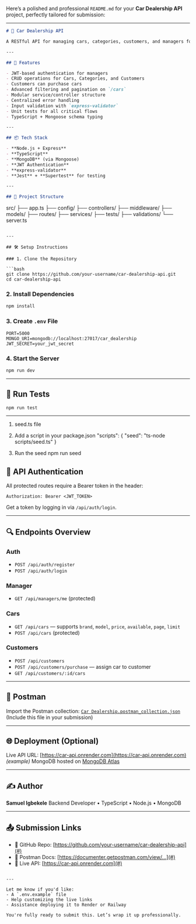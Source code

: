 Here’s a polished and professional `README.md` for your **Car Dealership API** project, perfectly tailored for submission:

---

```md
# 🚗 Car Dealership API

A RESTful API for managing cars, categories, customers, and managers for a car dealership system. Built with **Node.js**, **Express**, **TypeScript**, and **MongoDB**.

---

## 🔧 Features

- JWT-based authentication for managers
- CRUD operations for Cars, Categories, and Customers
- Customers can purchase cars
- Advanced filtering and pagination on `/cars`
- Modular service/controller structure
- Centralized error handling
- Input validation with `express-validator`
- Unit tests for all critical flows
- TypeScript + Mongoose schema typing

---

## 📦 Tech Stack

- **Node.js + Express**
- **TypeScript**
- **MongoDB** (via Mongoose)
- **JWT Authentication**
- **express-validator**
- **Jest** + **Supertest** for testing

---

## 📁 Project Structure
```

src/
├── app.ts
├── config/
├── controllers/
├── middleware/
├── models/
├── routes/
├── services/
├── tests/
├── validations/
└── server.ts

````

---

## 🛠 Setup Instructions

### 1. Clone the Repository

```bash
git clone https://github.com/your-username/car-dealership-api.git
cd car-dealership-api
````

### 2. Install Dependencies

```bash
npm install
```

### 3. Create `.env` File

```env
PORT=5000
MONGO_URI=mongodb://localhost:27017/car_dealership
JWT_SECRET=your_jwt_secret
```

### 4. Start the Server

```bash
npm run dev
```

---

## 🧪 Run Tests

```bash
npm run test
```

---

1. seed.ts file
2. Add a script in your package.json
   "scripts": {
   "seed": "ts-node scripts/seed.ts"
   }

3. Run the seed
   npm run seed

## 🔐 API Authentication

All protected routes require a Bearer token in the header:

```http
Authorization: Bearer <JWT_TOKEN>
```

Get a token by logging in via `/api/auth/login`.

---

## 🔍 Endpoints Overview

### Auth

- `POST /api/auth/register`
- `POST /api/auth/login`

### Manager

- `GET /api/managers/me` (protected)

### Cars

- `GET /api/cars` — supports `brand`, `model`, `price`, `available`, `page`, `limit`
- `POST /api/cars` (protected)

### Customers

- `POST /api/customers`
- `POST /api/customers/purchase` — assign car to customer
- `GET /api/customers/:id/cars`

---

## 🧪 Postman

Import the Postman collection: [`Car Dealership.postman_collection.json`](#)
(Include this file in your submission)

---

## 🌐 Deployment (Optional)

Live API URL: [https://car-api.onrender.com](https://car-api.onrender.com) _(example)_
MongoDB hosted on [MongoDB Atlas](https://www.mongodb.com/cloud/atlas)

---

## ✍️ Author

**Samuel Igbekele**
Backend Developer • TypeScript • Node.js • MongoDB

---

## 📤 Submission Links

- 🔗 GitHub Repo: [https://github.com/your-username/car-dealership-api](#)
- 🔗 Postman Docs: [https://documenter.getpostman.com/view/...](#)
- 🔗 Live API: [https://car-api.onrender.com](#)

```

---

Let me know if you'd like:
- A `.env.example` file
- Help customizing the live links
- Assistance deploying it to Render or Railway

You're fully ready to submit this. Let’s wrap it up professionally.
```
